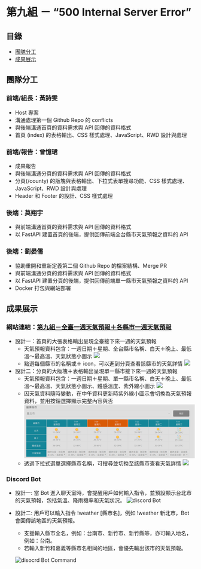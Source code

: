 # 第九組 － “500 Internal Server Error”

## 目錄

-   [團隊分工](https://github.com/hjolie/weather-group9/tree/develop#團隊分工)
-   [成果展示](https://github.com/hjolie/weather-group9/tree/develop#成果展示)

## 團隊分工

### 前端/組長：黃詩雯

-   Host 專案
-   溝通處理第一個 Github Repo 的 conflicts
-   與後端溝通首頁的資料需求與 API 回傳的資料格式
-   首頁 (index) 的表格輸出、CSS 樣式處理、JavaScript、RWD 設計與處理

### 前端/報告：曾憶珺

-   成果報告
-   與後端溝通分頁的資料需求與 API 回傳的資料格式
-   分頁(/county) 的版塊與表格輸出、下拉式表單搜尋功能、CSS 樣式處理、JavaScript、RWD 設計與處理
-   Header 和 Footer 的設計、CSS 樣式處理

### 後端：莫翔宇

-   與前端溝通首頁的資料需求與 API 回傳的資料格式
-   以 FastAPI 建置首頁的後端，提供回傳前端全台縣市天氣預報之資料的 API

### 後端：劉晏儒

-   協助重開和重新定義第二個 Github Repo 的檔案結構、Merge PR
-   與前端溝通分頁的資料需求與 API 回傳的資料格式
-   以 FastAPI 建置分頁的後端，提供回傳前端單一縣市天氣預報之資料的 API
-   Docker 打包與網站部署

## 成果展示

### 網站連結：[第九組－全臺一週天氣預報＋各縣市一週天氣預報](http://54.168.41.128:8001/)

-   設計一：首頁的大張表格輸出呈現全臺接下來一週的天氣預報
    -   天氣預報資料包含：一週日期＋星期、全台縣市名稱、白天＋晚上、最低溫～最高溫、天氣狀態小圖示
        ![](/static/css/image/index_1.png)
    -   點選每個縣市的名稱或＋ icon，可以進到分頁查看該縣市的天氣詳情
        ![](/static/css/image/index_2.png)
-   設計二：分頁的大版塊＋表格輸出呈現單一縣市接下來一週的天氣預報
    -   天氣預報資料包含：一週日期＋星期、單一縣市名稱、白天＋晚上、最低溫～最高溫、天氣狀態小圖示、體感溫度、紫外線小圖示
        ![](/static/css/image/county_1.png)
    -   因天氣資料隨時變動，在中午資料更新時紫外線小圖示會切換為天氣預報資料，並用按鈕選擇顯示完整內容與否
        ![](/static/css/image/county_3.png)
    -   透過下拉式選單選擇縣市名稱，可搜尋並切換至該縣市查看天氣詳情
        ![](/static/css/image/county_2.png)
### Discord Bot
-   設計一: 當 Bot 進入聊天室時，會提醒用戶如何輸入指令，並預設顯示台北市的天氣預報，包括氣溫、降雨機率和天氣狀況。
    ![discord Bot](static/css/image/botopen.gif)
-   設計二: 用戶可以輸入指令 !weather [縣市名]，例如 !weather 新北市，Bot 會回傳該地區的天氣預報。
    -   支援輸入縣市全名，例如：台南市、新竹市、新竹縣等，亦可輸入地名，例如：台南。
    -   若輸入新竹和嘉義等縣市名相同的地區，會優先輸出該市的天氣預報。

    ![disocrd Bot Command](static/css/image/botcommand.gif)
